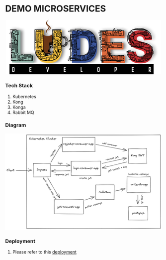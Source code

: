 # **DEMO MICROSERVICES**

<p align="center">
<img src="pic/ludes.png" width="500">
</p>

### **Tech Stack**

1. Kubernetes
2. Kong
3. Konga
4. Rabbit MQ

### **Diagram**

![microsevices-demo-diagram](pic/microsevices-demo-diagram.png)

### **Deployment**

1. Please refer to this [deployment](Kubernetes-Manifests/)

